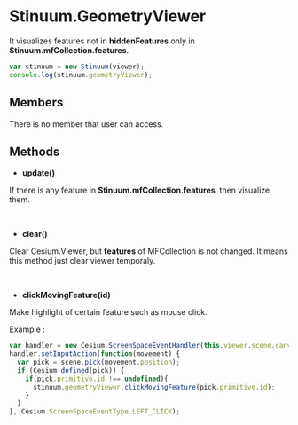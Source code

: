 # Stinuum.GeometryViewer

It visualizes features not in __hiddenFeatures__ only in __Stinuum.mfCollection.features__.

```js
var stinuum = new Stinuum(viewer);
console.log(stinuum.geometryViewer);
```

## Members

There is no member that user can access.

## Methods

* __update()__

If there is any feature in __Stinuum.mfCollection.features__, then visualize them.

&nbsp;

* __clear()__

Clear Cesium.Viewer, but __features__ of MFCollection is not changed. It means this method just clear viewer temporaly.

&nbsp;

* __clickMovingFeature(id)__

Make highlight of certain feature such as mouse click.

Example :

```js
var handler = new Cesium.ScreenSpaceEventHandler(this.viewer.scene.canvas);
handler.setInputAction(function(movement) {
  var pick = scene.pick(movement.position);
  if (Cesium.defined(pick)) {
    if(pick.primitive.id !== undefined){
      stinuum.geometryViewer.clickMovingFeature(pick.primitive.id);
    }
  }
}, Cesium.ScreenSpaceEventType.LEFT_CLICK);
```
